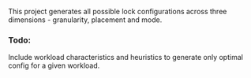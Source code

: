 This project generates all possible lock configurations across three dimensions - granularity, placement and mode.

### Todo:
Include workload characteristics and heuristics to generate only optimal config for a given workload.